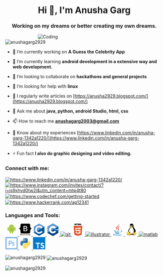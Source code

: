 <h1 align="center">Hi 👋, I'm Anusha Garg</h1>
<h3 align="center">Working on my dreams or better creating my own dreams.</h3>
<img align="right" alt="Coding" width = "400" src = "https://content.techgig.com/photo/77087595/Guide-How-to-build-career-as-a-programmer-without-college-degree.jpg">

<p align="left"> <img src="https://komarev.com/ghpvc/?username=anushagarg2929&label=Profile%20views&color=0e75b6&style=flat" alt="anushagarg2929" /> </p>

- 🔭 I’m currently working on **A Guess the Celebrity App**

- 🌱 I’m currently learning **android development in a extensive way and web development.**

- 👯 I’m looking to collaborate on **hackathons and general projects**

- 🤝 I’m looking for help with **linux**

- 📝 I regularly write articles on [https://anusha2929.blogspot.com/](https://anusha2929.blogspot.com/)

- 💬 Ask me about **java, python, android Studio, html, css**

- 📫 How to reach me **anushagarg2003@gmail.com**

- 📄 Know about my experiences [https://www.linkedin.com/in/anusha-garg-1342a1220/](https://www.linkedin.com/in/anusha-garg-1342a1220/)

- ⚡ Fun fact **I also do graphic designing and video editing.**

<h3 align="left">Connect with me:</h3>
<p align="left">
<a href="https://linkedin.com/in/https://www.linkedin.com/in/anusha-garg-1342a1220/" target="blank"><img align="center" src="https://raw.githubusercontent.com/rahuldkjain/github-profile-readme-generator/master/src/images/icons/Social/linked-in-alt.svg" alt="https://www.linkedin.com/in/anusha-garg-1342a1220/" height="30" width="40" /></a>
<a href="https://instagram.com/https://www.instagram.com/invites/contact/?i=is9xhvd0tw2i&utm_content=mtp4t80" target="blank"><img align="center" src="https://raw.githubusercontent.com/rahuldkjain/github-profile-readme-generator/master/src/images/icons/Social/instagram.svg" alt="https://www.instagram.com/invites/contact/?i=is9xhvd0tw2i&utm_content=mtp4t80" height="30" width="40" /></a>
<a href="https://www.codechef.com/users/https://www.codechef.com/getting-started" target="blank"><img align="center" src="https://cdn.jsdelivr.net/npm/simple-icons@3.1.0/icons/codechef.svg" alt="https://www.codechef.com/getting-started" height="30" width="40" /></a>
<a href="https://www.hackerrank.com/https://www.hackerrank.com/ap12341" target="blank"><img align="center" src="https://raw.githubusercontent.com/rahuldkjain/github-profile-readme-generator/master/src/images/icons/Social/hackerrank.svg" alt="https://www.hackerrank.com/ap12341" height="30" width="40" /></a>
</p>

<h3 align="left">Languages and Tools:</h3>
<p align="left"> <a href="https://developer.android.com" target="_blank" rel="noreferrer"> <img src="https://raw.githubusercontent.com/devicons/devicon/master/icons/android/android-original-wordmark.svg" alt="android" width="40" height="40"/> </a> <a href="https://getbootstrap.com" target="_blank" rel="noreferrer"> <img src="https://raw.githubusercontent.com/devicons/devicon/master/icons/bootstrap/bootstrap-plain-wordmark.svg" alt="bootstrap" width="40" height="40"/> </a> <a href="https://www.cprogramming.com/" target="_blank" rel="noreferrer"> <img src="https://raw.githubusercontent.com/devicons/devicon/master/icons/c/c-original.svg" alt="c" width="40" height="40"/> </a> <a href="https://www.w3schools.com/cpp/" target="_blank" rel="noreferrer"> <img src="https://raw.githubusercontent.com/devicons/devicon/master/icons/cplusplus/cplusplus-original.svg" alt="cplusplus" width="40" height="40"/> </a> <a href="https://git-scm.com/" target="_blank" rel="noreferrer"> <img src="https://www.vectorlogo.zone/logos/git-scm/git-scm-icon.svg" alt="git" width="40" height="40"/> </a> <a href="https://www.w3.org/html/" target="_blank" rel="noreferrer"> <img src="https://raw.githubusercontent.com/devicons/devicon/master/icons/html5/html5-original-wordmark.svg" alt="html5" width="40" height="40"/> </a> <a href="https://www.adobe.com/in/products/illustrator.html" target="_blank" rel="noreferrer"> <img src="https://www.vectorlogo.zone/logos/adobe_illustrator/adobe_illustrator-icon.svg" alt="illustrator" width="40" height="40"/> </a> <a href="https://www.java.com" target="_blank" rel="noreferrer"> <img src="https://raw.githubusercontent.com/devicons/devicon/master/icons/java/java-original.svg" alt="java" width="40" height="40"/> </a> <a href="https://www.linux.org/" target="_blank" rel="noreferrer"> <img src="https://raw.githubusercontent.com/devicons/devicon/master/icons/linux/linux-original.svg" alt="linux" width="40" height="40"/> </a> <a href="https://www.mathworks.com/" target="_blank" rel="noreferrer"> <img src="https://upload.wikimedia.org/wikipedia/commons/2/21/Matlab_Logo.png" alt="matlab" width="40" height="40"/> </a> <a href="https://www.photoshop.com/en" target="_blank" rel="noreferrer"> <img src="https://raw.githubusercontent.com/devicons/devicon/master/icons/photoshop/photoshop-line.svg" alt="photoshop" width="40" height="40"/> </a> <a href="https://www.python.org" target="_blank" rel="noreferrer"> <img src="https://raw.githubusercontent.com/devicons/devicon/master/icons/python/python-original.svg" alt="python" width="40" height="40"/> </a> <a href="https://www.typescriptlang.org/" target="_blank" rel="noreferrer"> <img src="https://raw.githubusercontent.com/devicons/devicon/master/icons/typescript/typescript-original.svg" alt="typescript" width="40" height="40"/> </a> </p>

<p><img align="left" src="https://github-readme-stats.vercel.app/api/top-langs?username=anushagarg2929&show_icons=true&locale=en&layout=compact" alt="anushagarg2929" /></p>

<p>&nbsp;<img align="center" src="https://github-readme-stats.vercel.app/api?username=anushagarg2929&show_icons=true&locale=en" alt="anushagarg2929" /></p>

<p><img align="center" src="https://github-readme-streak-stats.herokuapp.com/?user=anushagarg2929&" alt="anushagarg2929" /></p>
